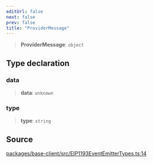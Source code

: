 ```yaml
---
editUrl: false
next: false
prev: false
title: "ProviderMessage"
---
```


> **ProviderMessage**: `object`

## Type declaration

### data

> **data**: `unknown`

### type

> **type**: `string`

## Source

[packages/base-client/src/EIP1193EventEmitterTypes.ts:14](https://github.com/evmts/tevm-monorepo/blob/main/packages/base-client/src/EIP1193EventEmitterTypes.ts#L14)
